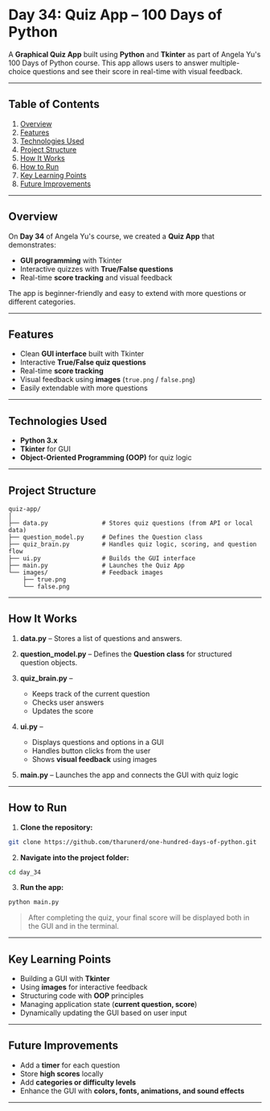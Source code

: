 # Day 34: Quiz App – 100 Days of Python

A **Graphical Quiz App** built using **Python** and **Tkinter** as part of Angela Yu's 100 Days of Python course.
This app allows users to answer multiple-choice questions and see their score in real-time with visual feedback.

---

## Table of Contents

1. [Overview](#overview)
2. [Features](#features)
3. [Technologies Used](#technologies-used)
4. [Project Structure](#project-structure)
5. [How It Works](#how-it-works)
6. [How to Run](#how-to-run)
7. [Key Learning Points](#key-learning-points)
8. [Future Improvements](#future-improvements)

---

## Overview

On **Day 34** of Angela Yu's course, we created a **Quiz App** that demonstrates:

* **GUI programming** with Tkinter
* Interactive quizzes with **True/False questions**
* Real-time **score tracking** and visual feedback

The app is beginner-friendly and easy to extend with more questions or different categories.

---

## Features

* Clean **GUI interface** built with Tkinter
* Interactive **True/False quiz questions**
* Real-time **score tracking**
* Visual feedback using **images** (`true.png` / `false.png`)
* Easily extendable with more questions

---

## Technologies Used

* **Python 3.x**
* **Tkinter** for GUI
* **Object-Oriented Programming (OOP)** for quiz logic

---

## Project Structure

```
quiz-app/
│
├── data.py               # Stores quiz questions (from API or local data)
├── question_model.py     # Defines the Question class
├── quiz_brain.py         # Handles quiz logic, scoring, and question flow
├── ui.py                 # Builds the GUI interface
├── main.py               # Launches the Quiz App
└── images/               # Feedback images
    ├── true.png
    └── false.png
```

---

## How It Works

1. **data.py** – Stores a list of questions and answers.
2. **question\_model.py** – Defines the **Question class** for structured question objects.
3. **quiz\_brain.py** –

   * Keeps track of the current question
   * Checks user answers
   * Updates the score
4. **ui.py** –

   * Displays questions and options in a GUI
   * Handles button clicks from the user
   * Shows **visual feedback** using images
5. **main.py** – Launches the app and connects the GUI with quiz logic

---

## How to Run

1. **Clone the repository:**

```bash
git clone https://github.com/tharunerd/one-hundred-days-of-python.git
```

2. **Navigate into the project folder:**

```bash
cd day_34
```

3. **Run the app:**

```bash
python main.py
```

> After completing the quiz, your final score will be displayed both in the GUI and in the terminal.

---

## Key Learning Points

* Building a GUI with **Tkinter**
* Using **images** for interactive feedback
* Structuring code with **OOP** principles
* Managing application state (**current question, score**)
* Dynamically updating the GUI based on user input

---

## Future Improvements

* Add a **timer** for each question
* Store **high scores** locally
* Add **categories or difficulty levels**
* Enhance the GUI with **colors, fonts, animations, and sound effects**

---
